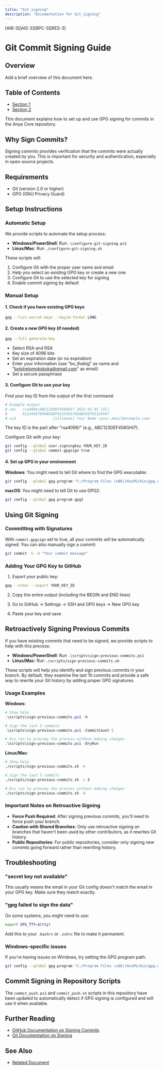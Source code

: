 ```yaml
---
title: "Git_signing"
description: "Documentation for Git_signing"
---
```


[AIR-3][AIS-3][BPC-3][RES-3]


# Git Commit Signing Guide

## Overview

Add a brief overview of this document here.

## Table of Contents

- [Section 1](#section-1)
- [Section 2](#section-2)


This document explains how to set up and use GPG signing for commits in the Anya Core repository.

## Why Sign Commits?

Signing commits provides verification that the commits were actually created by you. This is important for security and authentication, especially in open-source projects.

## Requirements

- Git (version 2.0 or higher)
- GPG (GNU Privacy Guard)

## Setup Instructions

### Automatic Setup

We provide scripts to automate the setup process:

- **Windows/PowerShell**: Run `.\configure-git-signing.ps1`
- **Linux/Mac**: Run `./configure-git-signing.sh`

These scripts will:
1. Configure Git with the proper user name and email
2. Help you select an existing GPG key or create a new one
3. Configure Git to use the selected key for signing
4. Enable commit signing by default

### Manual Setup

#### 1. Check if you have existing GPG keys

```bash
gpg --list-secret-keys --keyid-format LONG
```

#### 2. Create a new GPG key (if needed)

```bash
gpg --full-generate-key
```

- Select RSA and RSA
- Key size of 4096 bits
- Set an expiration date (or no expiration)
- Enter your information (use "bo_thebig" as name and "botshelomokokoka@gmail.com" as email)
- Set a secure passphrase

#### 3. Configure Git to use your key

Find your key ID from the output of the first command:

```bash
# Example output
# sec   rsa4096/ABC123DEF456GHI7 2023-01-01 [SC]
#       0123456789ABCDEF0123456789ABCDEF01234567
# uid                 [ultimate] Your Name <your.email@example.com>
```

The key ID is the part after "rsa4096/" (e.g., ABC123DEF456GHI7).

Configure Git with your key:

```bash
git config --global user.signingkey YOUR_KEY_ID
git config --global commit.gpgsign true
```

#### 4. Set up GPG in your environment

**Windows**: You might need to tell Git where to find the GPG executable:
```bash
git config --global gpg.program "C:/Program Files (x86)/GnuPG/bin/gpg.exe"
```

**macOS**: You might need to tell Git to use GPG2:
```bash
git config --global gpg.program gpg2
```

## Using Git Signing

### Committing with Signatures

With `commit.gpgsign` set to true, all your commits will be automatically signed. You can also manually sign a commit:

```bash
git commit -S -m "Your commit message"
```

### Adding Your GPG Key to GitHub

1. Export your public key:
```bash
gpg --armor --export YOUR_KEY_ID
```

2. Copy the entire output (including the BEGIN and END lines)

3. Go to GitHub → Settings → SSH and GPG keys → New GPG key

4. Paste your key and save

## Retroactively Signing Previous Commits

If you have existing commits that need to be signed, we provide scripts to help with this process:

- **Windows/PowerShell**: Run `.\scripts\sign-previous-commits.ps1`
- **Linux/Mac**: Run `./scripts/sign-previous-commits.sh`

These scripts will help you identify and sign previous commits in your branch. By default, they examine the last 10 commits and provide a safe way to rewrite your Git history by adding proper GPG signatures.

### Usage Examples

**Windows**:
```powershell
# Show help
.\scripts\sign-previous-commits.ps1 -h

# Sign the last 5 commits
.\scripts\sign-previous-commits.ps1 -CommitCount 5

# Dry run to preview the process without making changes
.\scripts\sign-previous-commits.ps1 -DryRun
```

**Linux/Mac**:
```bash
# Show help
./scripts/sign-previous-commits.sh -h

# Sign the last 5 commits
./scripts/sign-previous-commits.sh -c 5

# Dry run to preview the process without making changes
./scripts/sign-previous-commits.sh -d
```

### Important Notes on Retroactive Signing

- **Force Push Required**: After signing previous commits, you'll need to force push your branch.
- **Caution with Shared Branches**: Only use retroactive signing on branches that haven't been used by other contributors, as it rewrites Git history.
- **Public Repositories**: For public repositories, consider only signing new commits going forward rather than rewriting history.

## Troubleshooting

### "secret key not available"

This usually means the email in your Git config doesn't match the email in your GPG key. Make sure they match exactly.

### "gpg failed to sign the data"

On some systems, you might need to use:
```bash
export GPG_TTY=$(tty)
```

Add this to your `.bashrc` or `.zshrc` file to make it permanent.

### Windows-specific issues

If you're having issues on Windows, try setting the GPG program path:
```bash
git config --global gpg.program "C:/Program Files (x86)/GnuPG/bin/gpg.exe"
```

## Commit Signing in Repository Scripts

The `commit_push.ps1` and `commit_push.sh` scripts in this repository have been updated to automatically detect if GPG signing is configured and will use it when available.

## Further Reading

- [GitHub Documentation on Signing Commits](https://docs.github.com/en/authentication/managing-commit-signature-verification/signing-commits)
- [Git Documentation on Signing](https://git-scm.com/book/en/v2/Git-Tools-Signing-Your-Work) 
## See Also

- [Related Document](#related-document)

